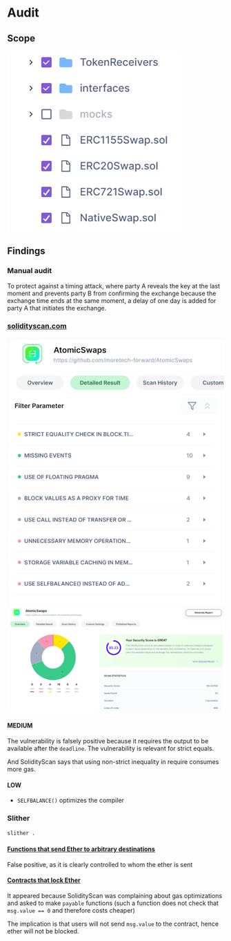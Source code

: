 # Audit

## Scope

![alt text](image-1.png)

## Findings

### Manual audit

To protect against a timing attack, where party A reveals the key at the last moment and prevents party B from confirming the exchange because the exchange time ends at the same moment, a delay of one day is added for party A that initiates the exchange.

### [solidityscan.com](solidityscan.com)

![alt text](image.png)
![alt text](image-2.png)

#### MEDIUM

The vulnerability is falsely positive because it requires the output to be available after the `deadline`.
The vulnerability is relevant for strict equals.

And SolidityScan says that using non-strict inequality in require consumes more gas.

#### LOW

- `SELFBALANCE()` optimizes the compiler

### Slither

```sh
slither .
```

#### [Functions that send Ether to arbitrary destinations](https://github.com/crytic/slither/wiki/Detector-Documentation#functions-that-send-ether-to-arbitrary-destinations)

False positive, as it is clearly controlled to whom the ether is sent

#### [Contracts that lock Ether](https://github.com/crytic/slither/wiki/Detector-Documentation#contracts-that-lock-ether)

It appeared because SolidityScan was complaining about gas optimizations and asked to make `payable` functions (such a function does not check that `msg.value == 0` and therefore costs cheaper)

The implication is that users will not send `msg.value` to the contract, hence ether will not be blocked.
